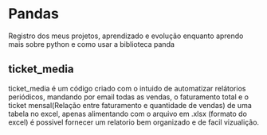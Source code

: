 # Pandas
Registro dos meus projetos, aprendizado e evolução enquanto aprendo mais sobre python e como usar a biblioteca panda


##  ticket_media
  ticket_media é um código criado com o intuido de automatizar relátorios periódicos, mandando por email todas as vendas, o faturamento total e o ticket mensal(Relação entre faturamento e quantidade de vendas) de uma tabela no excel, apenas alimentando com o arquivo em .xlsx (formato do excel) é possivel fornecer um relatorio bem organizado e de facil vizualição.
